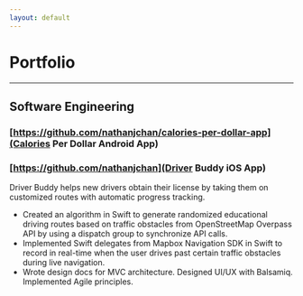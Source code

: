 ```yaml
---
layout: default
---
```


# Portfolio
* * *

## Software Engineering
### [https://github.com/nathanjchan/calories-per-dollar-app](Calories Per Dollar Android App)

### [https://github.com/nathanjchan](Driver Buddy iOS App)
Driver Buddy helps new drivers obtain their license by taking them on customized routes with automatic progress tracking.
* Created an algorithm in Swift to generate randomized educational driving routes based on traffic obstacles from OpenStreetMap Overpass API by using a dispatch group to synchronize API calls.
* Implemented Swift delegates from Mapbox Navigation SDK in Swift to record in real-time when the user drives past certain traffic obstacles during live navigation.
* Wrote design docs for MVC architecture. Designed UI/UX with Balsamiq. Implemented Agile principles.


